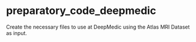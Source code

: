 # preparatory_code_deepmedic
Create the necessary  files  to use at DeepMedic using the Atlas MRI Dataset as input.

